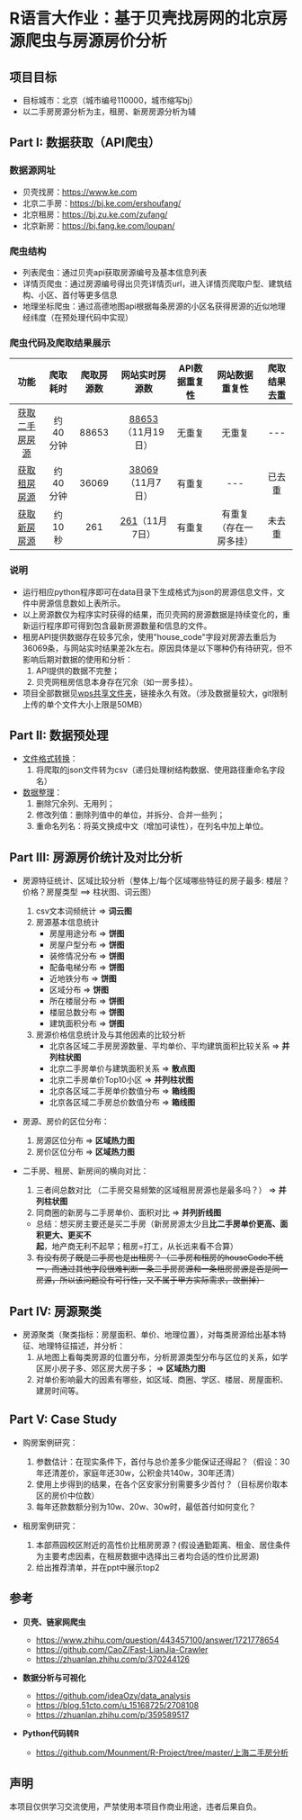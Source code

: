 # R语言大作业：基于贝壳找房网的北京房源爬虫与房源房价分析

## 项目目标

- 目标城市：北京（城市编号110000，城市缩写bj）
- 以二手房房源分析为主，租房、新房房源分析为辅

## Part I: 数据获取（API爬虫）

### 数据源网址

- 贝壳找房：https://www.ke.com
- 北京二手房：https://bj.ke.com/ershoufang/
- 北京租房：https://bj.zu.ke.com/zufang/
- 北京新房：https://bj.fang.ke.com/loupan/

### 爬虫结构

- 列表爬虫：通过贝壳api获取房源编号及基本信息列表
- 详情页爬虫：通过房源编号得出贝壳详情页url，进入详情页爬取户型、建筑结构、小区、首付等更多信息
- 地理坐标爬虫：通过高德地图api根据每条房源的小区名获得房源的近似地理经纬度（在预处理代码中实现）

### 爬虫代码及爬取结果展示

|                             功能                             | 爬取耗时 | 爬取房源数 |                   网站实时房源数                   | API数据重复性 |     网站数据重复性     | 爬取结果去重 |
| :----------------------------------------------------------: | :------: | :--------: | :------------------------------------------------: | :-----------: | :--------------------: | :----------: |
| [获取二手房房源](https://github.com/SeaEagleI/house_price_analysis/blob/master/ershoufang.py) | 约40分钟 |   88653    | [88653](https://bj.ke.com/ershoufang/)（11月19日） |    无重复     |         无重复         |     ---      |
| [获取租房房源](https://github.com/SeaEagleI/house_price_analysis/blob/master/zufang.py) | 约40分钟 |   36069    |  [38069](https://bj.zu.ke.com/zufang/)（11月7日）  |    有重复     |          ---           |    已去重    |
| [获取新房房源](https://github.com/SeaEagleI/house_price_analysis/blob/master/newhouse.py) |  约10秒  |    261     |  [261](https://bj.fang.ke.com/loupan/)（11月7日）  |    有重复     | 有重复（存在一房多挂） |    未去重    |

### 说明
- 运行相应python程序即可在data目录下生成格式为json的房源信息文件，文件中房源信息数如上表所示。
- 以上房源数仅为程序实时获得的结果，而贝壳网的房源数据是持续变化的，重新运行程序即可得到包含最新房源数量和信息的文件。
- 租房API提供数据存在较多冗余，使用"house_code"字段对房源去重后为36069条，与网站实时结果差2k左右。原因具体是以下哪种仍有待研究，但不影响后期对数据的使用和分析：
    1. API提供的数据不完整；
    2. 贝壳网租房信息本身存在冗余（如一房多挂）。
- 项目全部数据见[wps共享文件夹](https://kdocs.cn/join/gi5qoxj)，链接永久有效。（涉及数据量较大，git限制上传的单个文件大小上限是50MB）

## Part II: 数据预处理

- [文件格式转换](https://github.com/SeaEagleI/house_price_analysis/blob/master/preprocess/json2csv.py)：
    1. 将爬取的json文件转为csv（递归处理树结构数据、使用路径重命名字段名）
- [数据整理](https://github.com/SeaEagleI/house_price_analysis/blob/master/preprocess/ershoufang.py)：
    1. 删除冗余列、无用列；
    2. 修改列值：删除列值中的单位，并拆分、合并一些列；
    3. 重命名列名：将英文换成中文（增加可读性），在列名中加上单位。

## Part III: 房源房价统计及对比分析

- 房源特征统计、区域比较分析（整体上/每个区域哪些特征的房子最多: 楼层？价格？房屋类型 ==> 柱状图、词云图）
    1. csv文本词频统计 => **词云图**
    2. 房源基本信息统计
        - 房屋用途分布 => **饼图**
        - 房屋户型分布 => **饼图**
        - 装修情况分布 => **饼图**
        - 配备电梯分布 => **饼图**
        - 近地铁分布 => **饼图**
        - 区域分布 => **饼图**
        - 所在楼层分布 => **饼图**
        - 楼层总数分布 => **饼图**
        - 建筑面积分布 => **饼图**
    3. 房源价格信息统计及与其他因素的比较分析
        - 北京各区域二手房房源数量、平均单价、平均建筑面积比较关系 => **并列柱状图**
        - 北京二手房单价与建筑面积关系 => **散点图**
        - 北京二手房单价Top10小区 => **并列柱状图**
        - 北京各区域二手房单价数值分布 => **箱线图**
        - 北京各区域二手房总价数值分布 => **箱线图**

- 房源、房价的区位分布：
    1. 房源区位分布 => **区域热力图**
    2. 房价区位分布 => **区域热力图**

- 二手房、租房、新房间的横向对比：
    1. 三者间总数对比 （二手房交易频繁的区域租房房源也是最多吗？） => **并列柱状图**
    2. 同商圈的新房与二手房单价、面积对比 => **并列折线图**
    - 总结：想买房主要还是买二手房（新房房源太少且**比二手房单价更高、面积更大、更买不起**，地产商无利不起早；租房=打工，从长远来看不合算）
    3. ~~有没有房子既是二手房也是出租房？（二手房和租房的houseCode不统一，而通过其他字段很难判断一条二手房房源和一条租房房源是否是同一房源，所以该问题没有可行性，又不属于甲方实际需求，故删掉）~~

## Part IV: 房源聚类

- 房源聚类（聚类指标：房屋面积、单价、地理位置），对每类房源给出基本特征、地理特征描述，并分析：
    1. 从地图上看每类房源的位置分布，分析房源类型分布与区位的关系，如学区房小房子多、郊区房大房子多； => **区域热力图**
    2. 对单价影响最大的因素有哪些，如区域、商圈、学区、楼层、房屋面积、建房时间等。

## Part V: Case Study

- 购房案例研究：
    1. 参数估计：在现实条件下，首付与总价差多少能保证还得起？（假设：30年还清差价，家庭年还30w，公积金共140w，30年还清）
    2. 使用上步得到的结果，在各个区安家分别需要多少首付？（目标房价取本区的房价中位数）
    3. 每年还款数额分别为10w、20w、30w时，最低首付如何变化？

- 租房案例研究：
    1. 本部燕园校区附近的高性价比租房房源？(假设通勤距离、租金、居住条件为主要考虑因素，在租房数据中选择出三者均合适的性价比房源)
    2. 给出推荐清单，并在ppt中展示top2

## 参考

- **贝壳、链家网爬虫**
  - https://www.zhihu.com/question/443457100/answer/1721778654
  - https://github.com/CaoZ/Fast-LianJia-Crawler
  - https://zhuanlan.zhihu.com/p/370244126

- **数据分析与可视化**
  - https://github.com/ideaOzy/data_analysis
  - https://blog.51cto.com/u_15168725/2708108
  - https://zhuanlan.zhihu.com/p/359589517

- **Python代码转R**
  - https://github.com/Mounment/R-Project/tree/master/上海二手房分析

## 声明
本项目仅供学习交流使用，严禁使用本项目作商业用途，违者后果自负。
